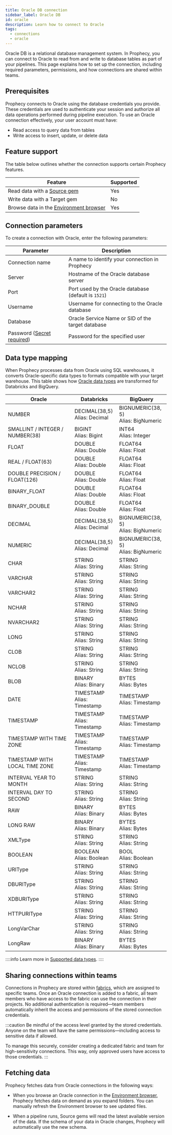 ```yaml
---
title: Oracle DB connection
sidebar_label: Oracle DB
id: oracle
description: Learn how to connect to Oracle
tags:
  - connections
  - oracle
---
```


Oracle DB is a relational database management system. In Prophecy, you can connect to Oracle to read from and write to database tables as part of your pipelines. This page explains how to set up the connection, including required parameters, permissions, and how connections are shared within teams.

## Prerequisites

Prophecy connects to Oracle using the database credentials you provide. These credentials are used to authenticate your session and authorize all data operations performed during pipeline execution. To use an Oracle connection effectively, your user account must have:

- Read access to query data from tables
- Write access to insert, update, or delete data

## Feature support

The table below outlines whether the connection supports certain Prophecy features.

| Feature                                                                    | Supported |
| -------------------------------------------------------------------------- | --------- |
| Read data with a [Source gem](/analysts/oracle)                            | Yes       |
| Write data with a Target gem                                               | No        |
| Browse data in the [Environment browser](/analysts/project-editor#sidebar) | Yes       |

## Connection parameters

To create a connection with Oracle, enter the following parameters:

| Parameter                                                            | Description                                          |
| -------------------------------------------------------------------- | ---------------------------------------------------- |
| Connection name                                                      | A name to identify your connection in Prophecy       |
| Server                                                               | Hostname of the Oracle database server               |
| Port                                                                 | Port used by the Oracle database (default is `1521`) |
| Username                                                             | Username for connecting to the Oracle database       |
| Database                                                             | Oracle Service Name or SID of the target database    |
| Password ([Secret required](docs/administration/secrets/secrets.md)) | Password for the specified user                      |

## Data type mapping

When Prophecy processes data from Oracle using SQL warehouses, it converts Oracle-specific data types to formats compatible with your target warehouse. This table shows how [Oracle data types](https://docs.oracle.com/en/database/oracle/oracle-database/23/sqlrf/Data-Types.html) are transformed for Databricks and BigQuery.

| Oracle                          | Databricks                       | BigQuery                                |
| ------------------------------- | -------------------------------- | --------------------------------------- |
| NUMBER                          | DECIMAL(38,5)<br/>Alias: Decimal | BIGNUMERIC(38, 5)<br/>Alias: BigNumeric |
| SMALLINT / INTEGER / NUMBER(38) | BIGINT<br/>Alias: Bigint         | INT64<br/>Alias: Integer                |
| FLOAT                           | DOUBLE<br/>Alias: Double         | FLOAT64<br/>Alias: Float                |
| REAL / FLOAT(63)                | DOUBLE<br/>Alias: Double         | FLOAT64<br/>Alias: Float                |
| DOUBLE PRECISION / FLOAT(126)   | DOUBLE<br/>Alias: Double         | FLOAT64<br/>Alias: Float                |
| BINARY_FLOAT                    | DOUBLE<br/>Alias: Double         | FLOAT64<br/>Alias: Float                |
| BINARY_DOUBLE                   | DOUBLE<br/>Alias: Double         | FLOAT64<br/>Alias: Float                |
| DECIMAL                         | DECIMAL(38,5)<br/>Alias: Decimal | BIGNUMERIC(38, 5)<br/>Alias: BigNumeric |
| NUMERIC                         | DECIMAL(38,5)<br/>Alias: Decimal | BIGNUMERIC(38, 5)<br/>Alias: BigNumeric |
| CHAR                            | STRING<br/>Alias: String         | STRING<br/>Alias: String                |
| VARCHAR                         | STRING<br/>Alias: String         | STRING<br/>Alias: String                |
| VARCHAR2                        | STRING<br/>Alias: String         | STRING<br/>Alias: String                |
| NCHAR                           | STRING<br/>Alias: String         | STRING<br/>Alias: String                |
| NVARCHAR2                       | STRING<br/>Alias: String         | STRING<br/>Alias: String                |
| LONG                            | STRING<br/>Alias: String         | STRING<br/>Alias: String                |
| CLOB                            | STRING<br/>Alias: String         | STRING<br/>Alias: String                |
| NCLOB                           | STRING<br/>Alias: String         | STRING<br/>Alias: String                |
| BLOB                            | BINARY<br/>Alias: Binary         | BYTES<br/>Alias: Bytes                  |
| DATE                            | TIMESTAMP<br/>Alias: Timestamp   | TIMESTAMP<br/>Alias: Timestamp          |
| TIMESTAMP                       | TIMESTAMP<br/>Alias: Timestamp   | TIMESTAMP<br/>Alias: Timestamp          |
| TIMESTAMP WITH TIME ZONE        | TIMESTAMP<br/>Alias: Timestamp   | TIMESTAMP<br/>Alias: Timestamp          |
| TIMESTAMP WITH LOCAL TIME ZONE  | TIMESTAMP<br/>Alias: Timestamp   | TIMESTAMP<br/>Alias: Timestamp          |
| INTERVAL YEAR TO MONTH          | STRING<br/>Alias: String         | STRING<br/>Alias: String                |
| INTERVAL DAY TO SECOND          | STRING<br/>Alias: String         | STRING<br/>Alias: String                |
| RAW                             | BINARY<br/>Alias: Binary         | BYTES<br/>Alias: Bytes                  |
| LONG RAW                        | BINARY<br/>Alias: Binary         | BYTES<br/>Alias: Bytes                  |
| XMLType                         | STRING<br/>Alias: String         | STRING<br/>Alias: String                |
| BOOLEAN                         | BOOLEAN<br/>Alias: Boolean       | BOOL<br/>Alias: Boolean                 |
| URIType                         | STRING<br/>Alias: String         | STRING<br/>Alias: String                |
| DBURIType                       | STRING<br/>Alias: String         | STRING<br/>Alias: String                |
| XDBURIType                      | STRING<br/>Alias: String         | STRING<br/>Alias: String                |
| HTTPURIType                     | STRING<br/>Alias: String         | STRING<br/>Alias: String                |
| LongVarChar                     | STRING<br/>Alias: String         | STRING<br/>Alias: String                |
| LongRaw                         | BINARY<br/>Alias: Binary         | BYTES<br/>Alias: Bytes                  |

::::info
Learn more in [Supported data types](/analysts/data-types).
::::

## Sharing connections within teams

Connections in Prophecy are stored within [fabrics](docs/administration/fabrics/prophecy-fabrics/prophecy-fabrics.md), which are assigned to specific teams. Once an Oracle connection is added to a fabric, all team members who have access to the fabric can use the connection in their projects. No additional authentication is required—team members automatically inherit the access and permissions of the stored connection credentials.

:::caution
Be mindful of the access level granted by the stored credentials. Anyone on the team will have the same permissions—including access to sensitive data if allowed.

To manage this securely, consider creating a dedicated fabric and team for high-sensitivity connections. This way, only approved users have access to those credentials.
:::

## Fetching data

Prophecy fetches data from Oracle connections in the following ways:

- When you browse an Oracle connection in the [Environment browser](/analysts/pipelines), Prophecy fetches data on demand as you expand folders. You can manually refresh the Environment browser to see updated files.

- When a pipeline runs, Source gems will read the latest available version of the data. If the schema of your data in Oracle changes, Prophecy will automatically use the new schema.
